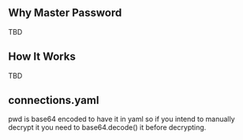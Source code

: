## Why Master Password
TBD

## How It Works
TBD

## connections.yaml
pwd is base64 encoded to have it in yaml so if you intend to manually decrypt it you need to base64.decode() it before decrypting.
